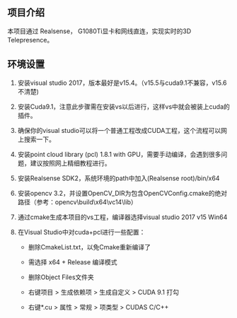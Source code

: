 ## 项目介绍

本项目通过 Realsense， G1080Ti显卡和网线直连，实现实时的3D Telepresence。

## 环境设置

1. 安装visual studio 2017，版本最好是v15.4。（v15.5与cuda9.1不兼容，v15.6不清楚)

2. 安装Cuda9.1，注意此步骤需在安装vs以后进行，这样vs中就会被装上cuda的插件。

3. 确保你的visual studio可以将一个普通工程改成CUDA工程，这个流程可以网上搜索一下。

4. 安装point cloud library (pcl) 1.8.1 with GPU，需要手动编译，会遇到很多问题，建议按照网上精细教程进行。

5. 安装Realsense SDK2，系统环境的path中加入(Realsense root)/bin/x64

6. 安装opencv 3.2，并设置OpenCV_DIR为包含OpenCVConfig.cmake的绝对路径（参考：opencv\build\x64\vc14\lib）

7. 通过cmake生成本项目的vs工程，编译器选择visual studio 2017 v15 Win64

8. 在Visual Studio中对cuda+pcl进行一些配置：

	* 删除CmakeList.txt，以免Cmake重新编译了

	* 需选择 x64 + Release 编译模式

	* 删除Object Files文件夹
    
	* 右键项目 > 生成依赖项 > 生成自定义 > CUDA 9.1 打勾

	* 右键*.cu > 属性 > 常规 > 项类型 > CUDAS C/C++
